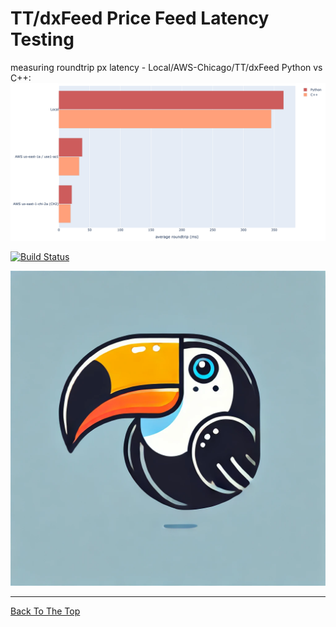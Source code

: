 # TT/dxFeed Price Feed Latency Testing

measuring roundtrip px latency - Local/AWS-Chicago/TT/dxFeed Python vs C++:
![Project Image](barplot.png)

[![Build Status](https://img.shields.io/badge/build-passing-brightgreen.svg)](URL-to-build)

![Project Image](toucan.png)

---

[Back To The Top](#readme-template)

